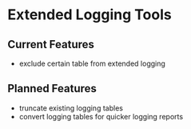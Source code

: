 # Extended Logging Tools

## Current Features

* exclude certain table from extended logging

## Planned Features

* truncate existing logging tables
* convert logging tables for quicker logging reports
